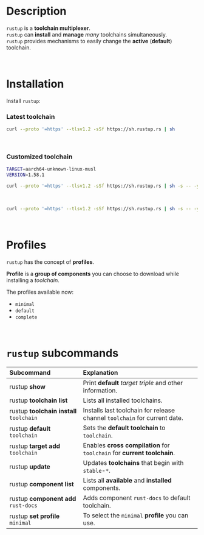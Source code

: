 # Description
`rustup` is a **toolchain multiplexer**. <br>
`rustup` can **install** and **manage** *many* toolchains simultaneously. <br>
`rustup` provides mechanisms to easily change the **active** (**default**) toolchain.

<br>

# Installation
Install `rustup`:
### Latest toolchain
```bash
curl --proto '=https' --tlsv1.2 -sSf https://sh.rustup.rs | sh
```

<br>

### Customized toolchain
```bash
TARGET=aarch64-unknown-linux-musl
VERSION=1.58.1

curl --proto '=https' --tlsv1.2 -sSf https://sh.rustup.rs | sh -s -- -y --default-toolchain ${VERSION}-${TARGET}
```

<br>

```bash
curl --proto '=https' --tlsv1.2 -sSf https://sh.rustup.rs | sh -s -- -y --default-toolchain 1.65.0-aarch64-apple-darwin
```

<br>

# Profiles
`rustup` has the concept of **profiles**. 

**Profile** is a **group of components** you can choose to download while installing a *toolchain*. 

The profiles available now:
- `minimal`
- `default`
- `complete`

<br>

# `rustup` subcommands
|Subcommand|Explanation|
|:---------|:----------|
|rustup **show**|Print **default** *target triple* and other information.|
|rustup **toolchain list**|Lists all installed toolchains.|
|rustup **toolchain install** `toolchain`|Installs last toolchain for release channel `toolchain` for current date.|
|rustup **default** `toolchain`|Sets the **default toolchain** to `toolchain`.|
|rustup **target add** `toolchain`|Enables **cross compilation** for `toolchain` for **current toolchain**.|
|rustup **update**|Updates **toolchains** that begin with `stable`-`*`.|
|rustup **component list**|Lists all **available** and **installed** components.|
|rustup **component add** `rust-docs`|Adds component `rust-docs` to default toolchain.|
|rustup **set profile** `minimal`|To select the `minimal` **profile** you can use.|
